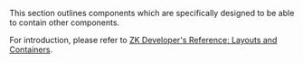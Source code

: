 

This section outlines components which are specifically designed to be
able to contain other components.

For introduction, please refer to [ZK Developer's Reference: Layouts and
Containers]({{site.baseurl}}/zk_dev_ref/ui_patterns/layouts_and_containers).




